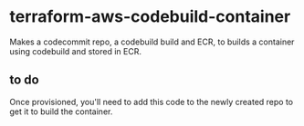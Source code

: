 # terraform-aws-codebuild-container

Makes a codecommit repo, a codebuild build and ECR, to builds a container using codebuild and stored in ECR.

## to do

Once provisioned, you'll need to add this code to the newly created repo to get it to build the container.
